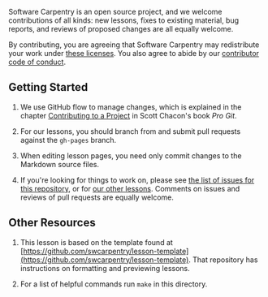 Software Carpentry is an open source project,
and we welcome contributions of all kinds:
new lessons,
fixes to existing material,
bug reports,
and reviews of proposed changes are all equally welcome.

By contributing,
you are agreeing that Software Carpentry may redistribute your work under
[these licenses][license].
You also agree to abide by our
[contributor code of conduct][conduct].

## Getting Started

1.  We use GitHub flow to manage changes,
    which is explained in the chapter [Contributing to a Project][pro-git-chapter]
    in Scott Chacon's book *Pro Git*.

2.  For our lessons,
    you should branch from and submit pull requests against the `gh-pages` branch.

3.  When editing lesson pages, you need only commit changes to the Markdown source files.

4.  If you're looking for things to work on,
    please see [the list of issues for this repository][issues],
    or for [our other lessons][swc-lessons].
    Comments on issues and reviews of pull requests are equally welcome.

## Other Resources

1.  This lesson is based on the template found at
    [https://github.com/swcarpentry/lesson-template](https://github.com/swcarpentry/lesson-template).
    That repository has instructions on formatting and previewing lessons.

2.  For a list of helpful commands run `make` in this directory.

[conduct]: CONDUCT.md
[issues]: https://github.com/swcarpentry/capstone-novice-spreadsheet-biblio/issues
[license]: LICENSE.md
[pro-git-chapter]: http://git-scm.com/book/en/v2/GitHub-Contributing-to-a-Project
[swc-lessons]: http://software-carpentry.org/lessons.html
